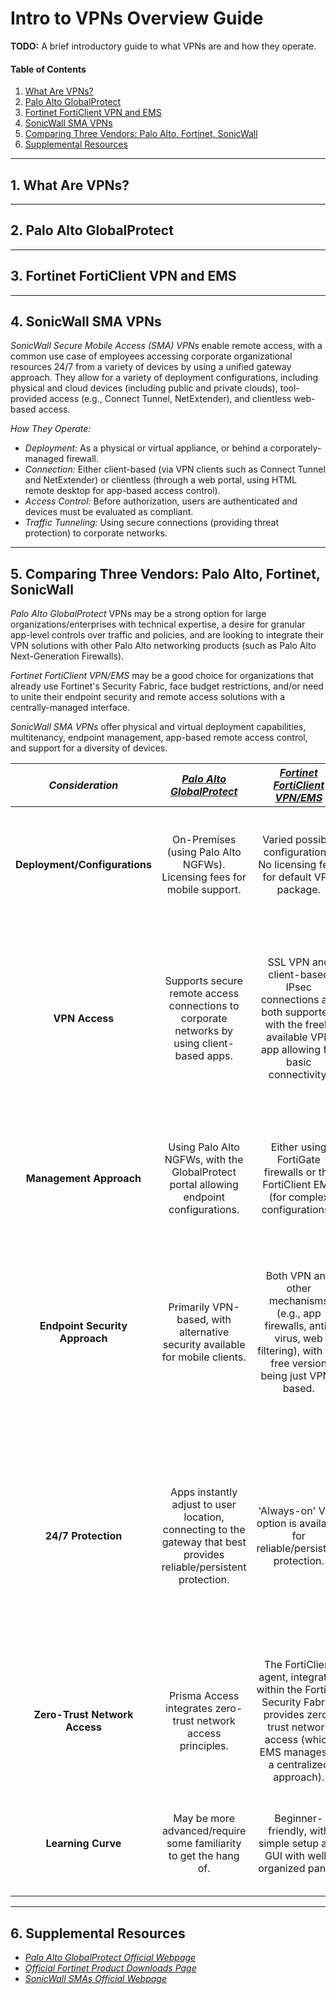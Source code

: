 # Intro to VPNs Overview Guide

**TODO:** A brief introductory guide to what VPNs are and how they operate.

#### Table of Contents

1. [What Are VPNs?](#definition)
2. [Palo Alto GlobalProtect](#palo)
3. [Fortinet FortiClient VPN and EMS](#fortinet)
4. [SonicWall SMA VPNs](#sonicwall)
5. [Comparing Three Vendors: Palo Alto, Fortinet, SonicWall](#comparison)
6. [Supplemental Resources](#supplemental)

<hr />

## <a name="definition">1. What Are VPNs?</a>

<hr />

## <a name="palo">2. Palo Alto GlobalProtect</a>

<hr />

## <a name="fortinet">3. Fortinet FortiClient VPN and EMS</a>

<hr />

## <a name="sonicwall">4. SonicWall SMA VPNs</a>

*SonicWall Secure Mobile Access (SMA) VPNs* enable remote access, with a common use case of employees accessing corporate organizational resources 24/7 from a variety of devices by using a unified gateway approach. They allow for a variety of deployment configurations, including physical and cloud devices (including public and private clouds), tool-provided access (e.g., Connect Tunnel, NetExtender), and clientless web-based access.

*How They Operate:*

* *Deployment:* As a physical or virtual appliance, or behind a corporately-managed firewall.
* *Connection:* Either client-based (via VPN clients such as Connect Tunnel and NetExtender) or clientless (through a web portal, using HTML remote desktop for app-based access control).
* *Access Control:* Before authorization, users are authenticated and devices must be evaluated as compliant.
* *Traffic Tunneling:* Using secure connections (providing threat protection) to corporate networks.

<hr />

## <a name="comparison">5. Comparing Three Vendors: Palo Alto, Fortinet, SonicWall</a>

*Palo Alto GlobalProtect* VPNs may be a strong option for large organizations/enterprises with technical expertise, a desire for granular app-level controls over traffic and policies, and are looking to integrate their VPN solutions with other Palo Alto networking products (such as Palo Alto Next-Generation Firewalls).

*Fortinet FortiClient VPN/EMS* may be a good choice for organizations that already use Fortinet's Security Fabric, face budget restrictions, and/or need to unite their endpoint security and remote access solutions with a centrally-managed interface.

*SonicWall SMA VPNs* offer physical and virtual deployment capabilities, multitenancy, endpoint management, app-based remote access control, and support for a diversity of devices.

| *Consideration* | [*Palo Alto GlobalProtect*](https://www.paloaltonetworks.com/sase/globalprotect) | [*Fortinet FortiClient VPN/EMS*](https://www.fortinet.com/support/product-downloads) | [*SonicWall SMA VPN*](https://www.sonicwall.com/products/remote-access) |
| :---: | :---: | :----: | :----: |
| **Deployment/Configurations** | On-Premises (using Palo Alto NGFWs). Licensing fees for mobile support. | Varied possible configurations. No licensing fees for default VPN package. | Virtual or physical. Virtual can be through private or public clouds (e.g., AWS, Azure). |
| **VPN Access** | Supports secure remote access connections to corporate networks by using client-based apps. | SSL VPN and client-based IPsec connections are both supported, with the freely available VPN app allowing for basic connectivity. | Multiple connection options natively provided: Global VPN Client (via IPsec), Mobile Connect, and NetExtender (using an SSL thin-client). |
| **Management Approach** | Using Palo Alto NGFWs, with the GlobalProtect portal allowing endpoint configurations. | Either using FortiGate firewalls or the FortiClient EMS (for complex configurations). | SMA allows for virtual and physical device deployments and a conveniently centralized management mechanism. |
| **Endpoint Security Approach** | Primarily VPN-based, with alternative security available for mobile clients. | Both VPN and other mechanisms (e.g., app firewalls, anti-virus, web filtering), with the free version being just VPN-based. | Prior to network access being secured, Endpoint Control (EPC) technology evaluates device compliance and security posture. |
| **24/7 Protection** | Apps instantly adjust to user location, connecting to the gateway that best provides reliable/persistent protection. | 'Always-on' VPN option is available for reliable/persistent protection. | Provides an 'always-on' option to instantly connect when network access is initially detected, which can be modified to restrict network access when the VPN is not connected. |
| **Zero-Trust Network Access** | Prisma Access integrates zero-trust network access principles. | The FortiClient agent, integrated within the Fortinet Security Fabric, provides zero-trust network access (which EMS manages in a centralized approach). | SMA can provide granular access controls, permitting only trusted devices and authorized users to connect. |
| **Learning Curve** | May be more advanced/require some familiarity to get the hang of. | Beginner-friendly, with simple setup and GUI with well-organized panes. | Easy to access remotely via clientless access portal and SSL thin-clients. |

<hr />

## <a name="supplemental">6. Supplemental Resources</a>

* *[Palo Alto GlobalProtect Official Webpage](https://www.paloaltonetworks.com/sase/globalprotect)*
* *[Official Fortinet Product Downloads Page](https://www.fortinet.com/support/product-downloads)*
* *[SonicWall SMAs Official Webpage](https://www.sonicwall.com/products/remote-access)*
